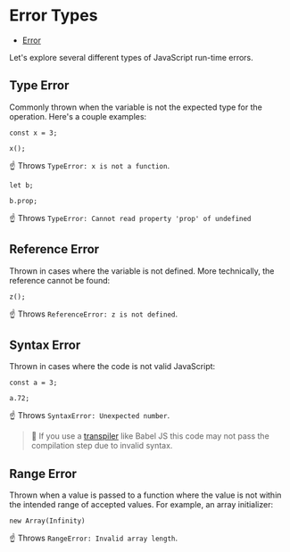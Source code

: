 #   Error Types

-   [Error](https://developer.mozilla.org/en-US/docs/Web/JavaScript/Reference/Global_Objects/Error)

Let's explore several different types of JavaScript run-time errors.

##  Type Error

Commonly thrown when the variable is not the expected type for the operation. Here's a couple examples:

```
const x = 3;

x();
```

☝️ Throws `TypeError: x is not a function`.

```
let b;

b.prop;
```

☝️ Throws `TypeError: Cannot read property 'prop' of undefined`

## Reference Error

Thrown in cases where the variable is not defined. More technically, the reference cannot be found:

```
z();
```

☝️ Throws `ReferenceError: z is not defined`.

##  Syntax Error

Thrown in cases where the code is not valid JavaScript:

```
const a = 3;

a.72;
```

☝️ Throws `SyntaxError: Unexpected number`.

>   📖 If you use a [transpiler](https://en.wikipedia.org/wiki/Source-to-source_compiler) like Babel JS this code may not pass the compilation step due to invalid syntax.

##  Range Error

Thrown when a value is passed to a function where the value is not within the intended range of accepted values. For example, an array initializer:

```
new Array(Infinity)
```

☝️ Throws `RangeError: Invalid array length`.